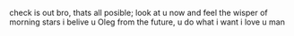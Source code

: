 check is out bro, thats all posible;
look at u now and feel the wisper of morning stars
i belive u Oleg from the future, u do what i want
i love u man
